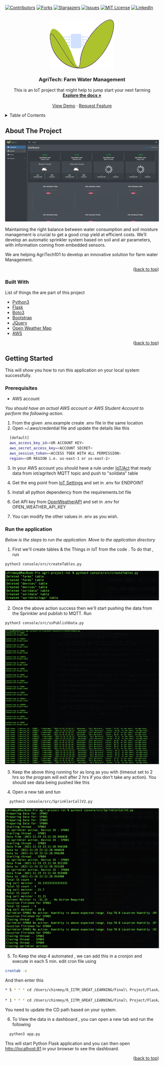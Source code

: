 <div id="top"></div>

[![Contributors][contributors-shield]][contributors-url]
[![Forks][forks-shield]][forks-url]
[![Stargazers][stars-shield]][stars-url]
[![Issues][issues-shield]][issues-url]
[![MIT License][license-shield]][license-url]
[![LinkedIn][linkedin-shield]][linkedin-url]



<!-- PROJECT LOGO -->
<br />
<div align="center">
  <a href="https://github.com/chinmoym2004/agri-project-iot/tree/advance">
    <img src="static/img/logo.png" alt="Logo">
  </a>

  <h3 align="center">AgriTech: Farm Water Management</h3>

  <p align="center">
    This is an IoT project that might help to jump start your next farming
    <br />
    <a href="https://docs.google.com/document/d/1hoIvcIh7rrkeuNh-MPb9BX39coHZzN60gUpe6UhNaU4/view"><strong>Explore the docs »</strong></a>
    <br />
    <br />
    <a href="http://localhost:81/">View Demo</a>
    ·
    <a href="https://github.com/chinmoym2004/agri-project-iot/issues">Request Feature</a>
  </p>
</div>



<!-- TABLE OF CONTENTS -->
<details>
  <summary>Table of Contents</summary>
  <ol>
    <li>
      <a href="#about-the-project">About The Project</a>
      <ul>
        <li><a href="#built-with">Built With</a></li>
      </ul>
    </li>
    <li>
      <a href="#getting-started">Getting Started</a>
      <ul>
        <li><a href="#prerequisites">Prerequisites</a></li>
        <li><a href="#installation">Installation</a></li>
      </ul>
    </li>
    <li><a href="#usage">Usage</a></li>
    <li><a href="#roadmap">Roadmap</a></li>
    <li><a href="#contributing">Contributing</a></li>
    <li><a href="#license">License</a></li>
    <li><a href="#contact">Contact</a></li>
    <li><a href="#acknowledgments">Acknowledgments</a></li>
  </ol>
</details>



<!-- ABOUT THE PROJECT -->
## About The Project

[![Agri101 Screen Shot][product-screenshot]](https://github.com/chinmoym2004/agri-project-iot/tree/advance)

Maintaining the right balance between water consumption and soil moisture management is crucial to get a good crop yield at efficient costs. We’ll develop an automatic sprinkler system based on soil and air parameters, with information coming from embedded sensors.

We are helping AgriTech101 to develop an innovative solution for farm water Management.


<p align="right">(<a href="#top">back to top</a>)</p>



### Built With

List of things the are part of this project

* [Python3](https://www.python.org/)
* [Flask](https://flask.palletsprojects.com/en/2.0.x/)
* [Boto3](https://boto3.amazonaws.com/)
* [Bootstrap](https://getbootstrap.com)
* [JQuery](https://jquery.com)
* [Open Weather Map](https://openweathermap.org/api)
* [AWS](https://console.aws.amazon.com/)

<p align="right">(<a href="#top">back to top</a>)</p>



<!-- GETTING STARTED -->
## Getting Started

This will show you how to run this application on your local system successfully. 

### Prerequisites

* AWS account 

_You should have an actual AWS account or AWS Student Account to perform the following action._

1. From the given .env.example create .env file in the same location 
2. Open \~/.aws/credential file and update the details like this 

  ```sh
    [default]
    aws_access_key_id=<UR ACCOUNT KEY>
    aws_secret_access_key=<ACCOUNT SECRET>
    aws_session_token=<ACCESS TOEK WITH ALL PERMISSION>
    region=<UR REGION i.e. us-east-1 or us-east-2>
  ```
3. In your AWS account you should have a rule under [IoT/Act](https://console.aws.amazon.com/iot/home?region=us-east-1#/rulehub) that ready data from iot/agritech MQTT topic and push to "soildata" table

4. Get the eng point from [IoT Settings](https://console.aws.amazon.com/iot/home?region=us-east-1#/settings) and set in .env for ENDPOINT

5. Install all python dependency from the requirements.txt file 

6. Get API key from [OpenWeatherAPI](https://openweathermap.org/api) and set in .env for OPEN_WEATHER_API_KEY

7. You can modify the other values in .env as you wish. 

### Run the application 

_Below is the steps to run the application. Move to the application directory_

1. First we'll create tables & the Things in IoT from the code . To do that , run 
```sh
python3 console/src/createTables.py
```
[![Create table ss][createtable-screenshot]](#)

2. Once the above action success then we'll start pushing the data from the Sprinkler and publish to MQTT. Run 
```sh
python3 console/src/ssPublishData.py
```
[![Publish Data to the MQTT & table ss][publish-screenshot]](#)

3. Keep the above thing running for as long as you with (timeout set to 2 hrs so the program will exit after 2 hrs if you don't take any action). You should see data being pushed like this 

4. Open a new tab and tun 
```sh
  python3 console/src/SprinklerCallV2.py
```
[![Decission making for the Sprinkler based on the soil sensor data and weather humidity][sprinkler-screenshot]](#)

5. To Keep the step 4 automated , we can add this in a cronjon and execute in each 5 min. edit cron file using 
```sh
crontab -e
```
And then enter this 

```sh
* 5 * * * cd /Users/chinmoy/6_IITM_GREAT_LEARNING/Final\ Project/Flask/agri-project-iot && python3 python3 console/src/SprinklerCallV2.py >> /dev/null 2>&1

* 1 * * * cd /Users/chinmoy/6_IITM_GREAT_LEARNING/Final\ Project/Flask/agri-project-iot && python3 python3 console/src/SprinklerOff.py >> /dev/null 2>&1
```
You need to update the CD path based on your system. 


6. To View the data in a dashboard , you can open a new tab and run the following 
```sh
  python3 app.py
```
This will start Python Flask application and you can then open [http://localhost:81](http://localhost:81) in your browser to see the dashboard.

<p align="right">(<a href="#top">back to top</a>)</p>



<!-- MARKDOWN LINKS & IMAGES -->
<!-- https://www.markdownguide.org/basic-syntax/#reference-style-links -->
[contributors-shield]: https://img.shields.io/badge/contibutor-5-orange
[contributors-url]: https://github.com/chinmoym2004/agri-project-iot/graphs/contributors
[forks-shield]:   https://img.shields.io/github/forks/chinmoym2004/agri-project-iot
[forks-url]: https://github.com/chinmoym2004/agri-project-iot/network/members
[stars-shield]: https://img.shields.io/github/stars/chinmoym2004/agri-project-iot
[stars-url]: https://github.com/chinmoym2004/agri-project-iot/stargazers
[issues-shield]: https://img.shields.io/github/issues/chinmoym2004/agri-project-iot
[issues-url]: https://github.com/chinmoym2004/agri-project-iot/issues
[license-shield]: https://img.shields.io/github/license/chinmoym2004/agri-project-iot
[license-url]: #
[linkedin-shield]: https://img.shields.io/badge/-LinkedIn-black.svg?style=for-the-badge&logo=linkedin&colorB=555
[linkedin-url]: https://linkedin.com/in/chinmoym2004
[product-screenshot]: ss.png
[createtable-screenshot]: createtable.png
[publish-screenshot]: publish.png
[sprinkler-screenshot]: sprinkler.png
